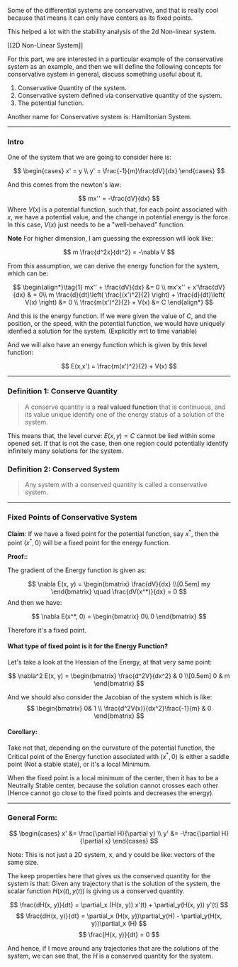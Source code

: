 Some of the differential systems are conservative, and that is really cool because that means it can only have centers as its fixed points. 

This helped a lot with the stability analysis of the 2d Non-linear system. 

[[2D Non-Linear System]]

For this part, we are interested in a particular example of the conservative system as an example, and then we will define the following concepts for conservative system in general, discuss something useful about it. 

1. Conservative Quantity of the system.
2. Conservative system defined via conservative quantity of the  system.
3. The potential function.

Another name for Conservative system is: Hamiltonian System.

---

### Intro
One of the system that we are going to consider here is: 

$$
\begin{cases}
    x' = y \\ 
    y' = \frac{-1}{m}\frac{dV}{dx}
\end{cases}
$$

And this comes from the newton's law: 

$$
mx'' = -\frac{dV}{dx}
$$
Where $V(x)$ is a potential function, such that, for each point associated with $x$, we have a potential value, and the change in potential energy is the force. In this case, $V(x)$ just needs to be a "well-behaved" function. 

**Note** For higher dimension, I am guessing the expression will look like: 

$$
m \frac{d^2x}{dt^2} = -\nabla V
$$

From this assumption, we can derive the energy function for the system, which can be: 

$$
\begin{align*}\tag{1}
    mx'' + \frac{dV}{dx} &= 0 \\ 
    mx'x'' + x'\frac{dV}{dx} & = 0\\ 
    m \frac{d}{dt}\left(
        \frac{(x')^2}{2}
    \right) + 
    \frac{d}{dt}\left(
        V(x)
    \right) &= 0
    \\
    \frac{m(x')^2}{2} + V(x) &= C
\end{align*}
$$

And this is the energy function. If we were given the value of $C$, and the position, or the speed, with the potential function, we would have uniquely idenfied a solution for the system. (Explicitly wrt to time variable)

And we will also have an energy function which is given by this level function: 

$$
E(x,x') = \frac{m(x')^2}{2} + V(x)
$$


---
### Definition 1: Conserve Quantity

> A conserve quantity is a **real valued function** that is continuous, and its value unique identify one of the energy status of a solution of the system. 

This means that, the level curve: $E(x, y) = C$ cannot be lied within some opened set. If that is not the case, then one region could potentially identify infinitely many solutions for the system. 

### Definition 2: Conserved System

> Any system with a conserved quantity is called a conservative system.

---
### Fixed Points of Conservative System


**Claim**: If we have a fixed point for the potential function, say $x^*$, then the point $(x^*, 0)$ will be a fixed point for the energy function. 

**Proof:**: 

The gradient of the Energy function is given as: 

$$
\nabla E(x, y) = 
\begin{bmatrix}
    \frac{dV}{dx} \\[0.5em] my
\end{bmatrix}
\quad \frac{dV(x^*)}{dx} = 0
$$
And then we have: 

$$
\nabla E(x^*, 0) = \begin{bmatrix}
 0\\ 0
\end{bmatrix}
$$

Therefore it's a fixed point. 

#### What type of fixed point is it for the Energy Function? 

Let's take a look at the Hessian of the Energy, at that very same point: 
 
$$
\nabla^2 E(x, y) = 
\begin{bmatrix}
    \frac{d^2V}{dx^2} & 0 \\[0.5em] 
    0 & m
\end{bmatrix}
$$

And we should also consider the Jacobian of the system which is like: 
$$
\begin{bmatrix}
0& 1 
\\
\frac{d^2V(x)}{dx^2}\frac{-1}{m} & 0
\end{bmatrix}
$$


#### Corollary: 

Take not that, depending on the curvature of the potential function, the Critical point of the Energy function associated with $(x^*, 0)$ is either a saddle point (Not a stable state), or it's a local Minimum. 

When the fixed point is a local minimum of the center, then it has to be a Neutrally Stable center, because the solution cannot crosses each other (Hence cannot go close to the fixed points and decreases the energy).


---
### General Form: 

$$
\begin{cases}
    x' &= \frac{\partial H}{\partial y} \\ 
    y' &= -\frac{\partial H}{\partial x}
\end{cases}
$$

Note: This is not just a 2D system, x, and y could be like: vectors of the same size. 

The keep properties here that gives us the conserved quantity for the system is that: Given any trajectory that is the solution of the system, the scalar function $H(x(t), y(t))$ is giving us a conserved quantity.

$$
\frac{dH(x, y)}{dt} = \partial_x (H(x, y)) x'(t) + \partial_y(H(x, y)) y'(t)
$$
$$
\frac{dH(x, y)}{dt} = \partial_x (H(x, y))\partial_y(H) - \partial_y(H(x, y))\partial_x (H)
$$
$$
\frac{H(x, y)}{dt} = 0
$$

And hence, if I move around any trajectories that are the solutions of the system, we can see that, the $H$ is a conserved quantity for the system. 

